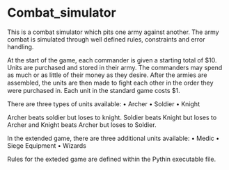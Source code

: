 # Combat_simulator
This is a combat simulator which pits one army against another. The army combat is simulated through well defined rules, constraints and error handling.


At the start of the game, each commander is given a starting total of $10. Units are purchased and stored in their army. The commanders may 
spend as much or as little of their money as they desire. After the armies are assembled, the units are then made to ﬁght each other in the 
order they were purchased in. Each unit in the standard game costs $1.

There are three types of units available:
• Archer • Soldier • Knight

Archer beats soldier but loses to knight. Soldier beats Knight but loses to Archer and Knight beats Archer but loses to Soldier.

In the extended game, there are three additional units available:
• Medic • Siege Equipment • Wizards

Rules for the exteded game are defined within the Pythin executable file.



